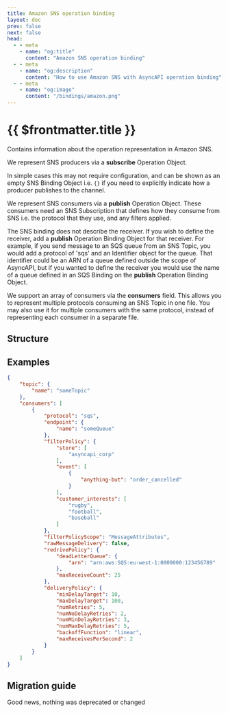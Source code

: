 ```yaml
---
title: Amazon SNS operation binding
layout: doc
prev: false
next: false
head:
  - - meta
    - name: "og:title"
      content: "Amazon SNS operation binding"
  - - meta
    - name: "og:description"
      content: "How to use Amazon SNS with AsyncAPI operation binding"
  - - meta
    - name: "og:image"
      content: "/bindings/amazon.png"
---
```


# {{ $frontmatter.title }}

Contains information about the operation representation in Amazon SNS.

We represent SNS producers via a **subscribe** Operation Object. 

In simple cases this may not require configuration, and can be shown as an empty SNS Binding Object i.e. `{}` if 
you need to explicitly indicate how a producer publishes to the channel.

We represent SNS consumers via a **publish** Operation Object. These consumers need an SNS Subscription that defines 
how they consume from SNS i.e. the protocol that they use, and any filters applied.

The SNS binding does not describe the receiver. If you wish to define the receiver, add a **publish** Operation Binding Object for that receiver. 
For example, if you send message to an SQS queue from an SNS Topic, you would add a protocol of 'sqs' and an Identifier object for the queue. 
That identifier could be an ARN of a queue defined outside the scope of AsyncAPI, but if you wanted to define the receiver you would use 
the name of a queue defined in an SQS Binding on the **publish** Operation Binding Object.

We support an array of consumers via the **consumers** field. 
This allows you to represent multiple protocols consuming an SNS Topic in one file. 
You may also use it for multiple consumers with the same protocol, instead of representing each consumer in a separate file.

## Structure

<Json url="https://raw.githubusercontent.com/asyncapi/spec-json-schemas/master/bindings/sns/0.1.0/operation.json" />

## Examples

```json
{
    "topic": {
        "name": "someTopic"
    },
    "consumers": [
        {
            "protocol": "sqs",
            "endpoint": {
                "name": "someQueue"
            },
            "filterPolicy": {
                "store": [
                    "asyncapi_corp"
                ],
                "event": [
                    {
                        "anything-but": "order_cancelled"
                    }
                ],
                "customer_interests": [
                    "rugby",
                    "football",
                    "baseball"
                ]
            },
            "filterPolicyScope": "MessageAttributes",
            "rawMessageDelivery": false,
            "redrivePolicy": {
                "deadLetterQueue": {
                    "arn": "arn:aws:SQS:eu-west-1:0000000:123456789"
                },
                "maxReceiveCount": 25
            },
            "deliveryPolicy": {
                "minDelayTarget": 10,
                "maxDelayTarget": 100,
                "numRetries": 5,
                "numNoDelayRetries": 2,
                "numMinDelayRetries": 3,
                "numMaxDelayRetries": 5,
                "backoffFunction": "linear",
                "maxReceivesPerSecond": 2
            }
        }
    ]
}
```

## Migration guide

Good news, nothing was deprecated or changed